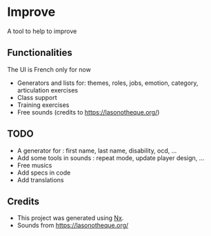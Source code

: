 # Improve

A tool to help to improve

## Functionalities

The UI is French only for now

- Generators and lists for: themes, roles, jobs, emotion, category, articulation exercises
- Class support
- Training exercises
- Free sounds (credits to https://lasonotheque.org/)

## TODO

- A generator for : first name, last name, disability, ocd, ...
- Add some tools in sounds : repeat mode, update player design, ...
- Free musics
- Add specs in code
- Add translations

## Credits

- This project was generated using [Nx](https://nx.dev).
- Sounds from https://lasonotheque.org/

